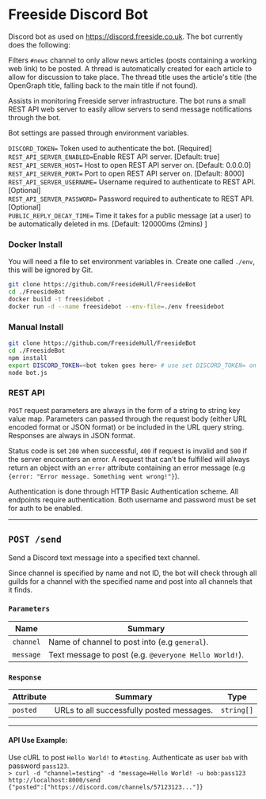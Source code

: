 # Freeside Discord Bot
Discord bot as used on https://discord.freeside.co.uk. The bot currently does
the following:

Filters `#news` channel to only allow news articles (posts containing a working
web link) to be posted. A thread is automatically created for each article to
allow for discussion to take place. The thread title uses the article's
title (the OpenGraph title, falling back to the main title if not found).

Assists in monitoring Freeside server infrastructure. The bot runs a small REST
API web server to easily allow servers to send message notifications through the
bot.

Bot settings are passed through environment variables.

`DISCORD_TOKEN=` Token used to authenticate the bot. [Required]  
`REST_API_SERVER_ENABLED=`Enable REST API server.
[Default: true]  
`REST_API_SERVER_HOST=` Host to open REST API server on.
[Default: 0.0.0.0]  
`REST_API_SERVER_PORT=` Port to open REST API server on.
[Default: 8000]  
`REST_API_SERVER_USERNAME=` Username required to authenticate to REST API. 
[Optional]  
`REST_API_SERVER_PASSWORD=` Password required to authenticate to REST API.
[Optional]  
`PUBLIC_REPLY_DECAY_TIME=` Time it takes for a public message (at a user) to be
automatically deleted in ms.
[Default: 120000ms (2mins) ]

### Docker Install
You will need a file to set environment variables in. Create one called `./env`,
 this will be ignored by Git.
```sh
git clone https://github.com/FreesideHull/FreesideBot
cd ./FreesideBot
docker build -t freesidebot .
docker run -d --name freesidebot --env-file=./env freesidebot
```

### Manual Install
```sh
git clone https://github.com/FreesideHull/FreesideBot
cd ./FreesideBot
npm install
export DISCORD_TOKEN=<bot token goes here> # use set DISCORD_TOKEN= on Windows
node bot.js
```

### REST API
`POST` request parameters are always in the form of a string to string key value
map. Parameters can passed through the request body (either URL encoded format
or JSON format) or be included in the URL query string. Responses are always in
JSON format.

Status code is set `200` when successful, `400` if request is invalid and `500`
if the server encounters an error. A request that can't be fulfilled will
always return an object with an `error` attribute containing an error message
(e.g `{error: "Error message. Something went wrong!"}`).

Authentication is done through HTTP Basic Authentication scheme. All endpoints
require authentication. Both username and password must be set for auth to be
enabled.
***
## `POST /send`
Send a Discord text message into a specified text channel. 

Since channel is specified by name and not ID, the bot will check through all
guilds for a channel with the specified name and post into all channels that it
finds.

### `Parameters`

| Name      | Summary                                               |
|-----------|-------------------------------------------------------|
| `channel` | Name of channel to post into (e.g `general`).         |
| `message` | Text message to post (e.g. `@everyone Hello World!`). |

### `Response`
| Attribute | Summary                                   | Type       |
|-----------|-------------------------------------------|------------|
| `posted`  | URLs to all successfully posted messages. | `string[]` |
***

#### API Use Example:
Use cURL to post `Hello World!` to `#testing`. Authenticate as user `bob` with
password `pass123`\.  
`> curl -d "channel=testing" -d "message=Hello World! -u bob:pass123
http://localhost:8000/send`  
`{"posted":["https://discord.com/channels/57123123..."]}`
